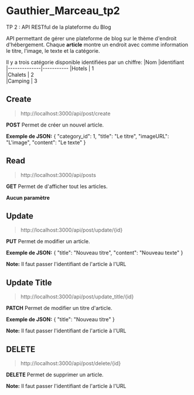 # Gauthier_Marceau_tp2
TP 2 : API RESTful de la plateforme du Blog

API permettant de gérer une plateforme de blog sur le thème d'endroit d'hébergement. 
Chaque **article** montre un endroit avec comme information le titre, l'image, le texte et la catégorie.

Il y a trois catégorie disponible identifiées par un chiffre:
|Nom           |identifiant                       
|--------------|-----------
|Hotels        | 1       
|Chalets       | 2                      
|Camping       | 3     

## Create 
> http://localhost:3000/api/post/create

**POST** Permet de créer un nouvel article.

**Exemple de JSON:**
{
"category_id": 1,
"title": "Le titre",
"imageURL": "L'image",
"content": "Le texte"
}

## Read

> http://localhost:3000/api/posts

**GET** Permet de d'afficher tout les articles.

**Aucun paramètre**

## Update

> http://localhost:3000/api/post/update/{id}

**PUT** Permet de modifier un article.

**Exemple de JSON:**
{
"title": "Nouveau titre",
"content": "Nouveau texte"
}

**Note:** Il faut passer l'identifiant de l'article à l'URL

## Update Title

> http://localhost:3000/api/post/update_title/{id}

**PATCH** Permet de modifier un titre d'article.

**Exemple de JSON:**
{
"title": "Nouveau titre"
}

**Note:** Il faut passer l'identifiant de l'article à l'URL

## DELETE

> http://localhost:3000/api/post/delete/{id}

**DELETE** Permet de supprimer un article.

**Note:** Il faut passer l'identifiant de l'article à l'URL

